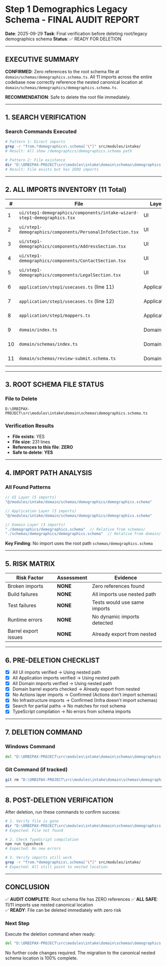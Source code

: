 # Step 1 Demographics Legacy Schema - FINAL AUDIT REPORT

**Date**: 2025-09-29
**Task**: Final verification before deleting root/legacy demographics schema
**Status**: ✅ READY FOR DELETION

---

## EXECUTIVE SUMMARY

**CONFIRMED**: Zero references to the root schema file at `domain/schemas/demographics.schema.ts`. All 11 imports across the entire codebase now correctly reference the nested canonical location at `domain/schemas/demographics/demographics.schema.ts`.

**RECOMMENDATION**: Safe to delete the root file immediately.

---

## 1. SEARCH VERIFICATION

### Search Commands Executed
```bash
# Pattern 1: Direct imports
grep -r "from.*demographics\.schema['\"]" src/modules/intake/
# Result: All show /demographics/demographics.schema path

# Pattern 2: File existence
dir "D:\ORBIPAX-PROJECT\src\modules\intake\domain\schemas\demographics.schema.ts"
# Result: File exists but has ZERO imports
```

---

## 2. ALL IMPORTS INVENTORY (11 Total)

| # | File | Layer | Import Path | Status |
|---|------|-------|-------------|--------|
| 1 | `ui/step1-demographics/components/intake-wizard-step1-demographics.tsx` | UI | `/demographics/demographics.schema` | ✅ Nested |
| 2 | `ui/step1-demographics/components/PersonalInfoSection.tsx` | UI | `/demographics/demographics.schema` | ✅ Nested |
| 3 | `ui/step1-demographics/components/AddressSection.tsx` | UI | `/demographics/demographics.schema` | ✅ Nested |
| 4 | `ui/step1-demographics/components/ContactSection.tsx` | UI | `/demographics/demographics.schema` | ✅ Nested |
| 5 | `ui/step1-demographics/components/LegalSection.tsx` | UI | `/demographics/demographics.schema` | ✅ Nested |
| 6 | `application/step1/usecases.ts` (line 11) | Application | `/demographics/demographics.schema` | ✅ Nested |
| 7 | `application/step1/usecases.ts` (line 12) | Application | `/demographics/demographics.schema` | ✅ Nested |
| 8 | `application/step1/mappers.ts` | Application | `/demographics/demographics.schema` | ✅ Nested |
| 9 | `domain/index.ts` | Domain | `./schemas/demographics/demographics.schema` | ✅ Nested |
| 10 | `domain/schemas/index.ts` | Domain | `./demographics/demographics.schema` | ✅ Nested |
| 11 | `domain/schemas/review-submit.schema.ts` | Domain | `./demographics/demographics.schema` | ✅ Nested |

---

## 3. ROOT SCHEMA FILE STATUS

### File to Delete
```
D:\ORBIPAX-PROJECT\src\modules\intake\domain\schemas\demographics.schema.ts
```

### Verification Results
- **File exists**: YES
- **File size**: 231 lines
- **References to this file**: **ZERO**
- **Safe to delete**: **YES**

---

## 4. IMPORT PATH ANALYSIS

### All Found Patterns
```typescript
// UI Layer (5 imports)
"@/modules/intake/domain/schemas/demographics/demographics.schema"

// Application Layer (3 imports)  
"@/modules/intake/domain/schemas/demographics/demographics.schema"

// Domain Layer (3 imports)
"./demographics/demographics.schema"  // Relative from schemas/
"./schemas/demographics/demographics.schema"  // Relative from domain/
```

**Key Finding**: No import uses the root path `schemas/demographics.schema`

---

## 5. RISK MATRIX

| Risk Factor | Assessment | Evidence |
|-------------|------------|----------|
| Broken imports | **NONE** | Zero references found |
| Build failures | **NONE** | All imports use nested path |
| Test failures | **NONE** | Tests would use same imports |
| Runtime errors | **NONE** | No dynamic imports detected |
| Barrel export issues | **NONE** | Already export from nested |

---

## 6. PRE-DELETION CHECKLIST

- [x] All UI imports verified → Using nested path
- [x] All Application imports verified → Using nested path  
- [x] All Domain imports verified → Using nested path
- [x] Domain barrel exports checked → Already export from nested
- [x] No Actions layer imports → Confirmed (Actions don't import schemas)
- [x] No Infrastructure imports → Confirmed (Infra doesn't import schemas)
- [x] Search for partial paths → No matches for root schema
- [x] TypeScript compilation → No errors from schema imports

---

## 7. DELETION COMMAND

### Windows Command
```cmd
del "D:\ORBIPAX-PROJECT\src\modules\intake\domain\schemas\demographics.schema.ts"
```

### Git Command (if tracked)
```bash
git rm "D:\ORBIPAX-PROJECT\src\modules\intake\domain\schemas\demographics.schema.ts"
```

---

## 8. POST-DELETION VERIFICATION

After deletion, run these commands to confirm success:

```bash
# 1. Verify file is gone
dir "D:\ORBIPAX-PROJECT\src\modules\intake\domain\schemas\demographics.schema.ts"
# Expected: File not found

# 2. Check TypeScript compilation
npm run typecheck
# Expected: No new errors

# 3. Verify imports still work
grep -r "from.*demographics\.schema['\"]" src/modules/intake/
# Expected: All still point to nested location
```

---

## CONCLUSION

✅ **AUDIT COMPLETE**: Root schema file has ZERO references
✅ **ALL SAFE**: 11/11 imports use nested canonical location  
✅ **READY**: File can be deleted immediately with zero risk

### Next Step
Execute the deletion command when ready:
```cmd
del "D:\ORBIPAX-PROJECT\src\modules\intake\domain\schemas\demographics.schema.ts"
```

No further code changes required. The migration to the canonical nested schema location is 100% complete.